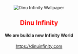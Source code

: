 <div style="text-align: center">
    <img src="https://user-images.githubusercontent.com/61558782/193638967-b52803ac-6073-4a4b-8f26-5793663c02b9.jpg"
        alt="Dinu Infinity Wallpaper" /><br>
    <h2 style="color:red">Dinu Infinity</h2>
    <h4>We are build a new Infinity World</h4>
    <a href="https://dinuinfinity.com">https://dinuinfinity.com</a>
</div>
